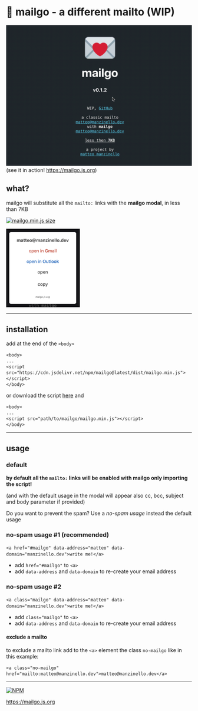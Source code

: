 # 💌 mailgo - a different mailto (WIP)

![mailgo screencast](/assets/video/mailgo-v.0.1.2-screencast.gif)
(see it in action! <https://mailgo.js.org>)

## what?

mailgo will substitute all the `mailto:` links with the **mailgo modal**, in less than 7KB

[![mailgo.min.js size](https://img.shields.io/github/size/manzinello/mailgo/dist/mailgo.min.js.svg?label=mailgo.min.js&style=flat-square)](https://cdn.jsdelivr.net/npm/mailgo@latest/dist/mailgo.min.js)

<img src="assets/img/screen-1.png" alt="mailgo modal" width="200"/>

---

## installation

add at the end of the `<body>`

```
<body>
...
<script src="https://cdn.jsdelivr.net/npm/mailgo@latest/dist/mailgo.min.js"></script>
</body>
```

or download the script <a download href="https://cdn.jsdelivr.net/npm/mailgo@latest/dist/mailgo.min.js">here</a> and

```
<body>
...
<script src="path/to/mailgo/mailgo.min.js"></script>
</body>
```

---

## usage

### default

**by default all the `mailto:` links will be enabled with mailgo only importing the script!**

(and with the default usage in the modal will appear also cc, bcc, subject and body parameter if provided)

Do you want to prevent the spam? Use a _no-spam usage_ instead the default usage

### no-spam usage #1 (recommended)

`<a href="#mailgo" data-address="matteo" data-domain="manzinello.dev">write me!</a>`

- add `href="#mailgo"` to `<a>`
- add `data-address` and `data-domain` to re-create your email address

### no-spam usage #2

`<a class="mailgo" data-address="matteo" data-domain="manzinello.dev">write me!</a>`

- add `class="mailgo"` to `<a>`
- add `data-address` and `data-domain` to re-create your email address

#### exclude a mailto

to exclude a mailto link add to the `<a>` element the class `no-mailgo` like in this example:

```
<a class="no-mailgo" href="mailto:matteo@manzinello.dev">matteo@manzinello.dev</a>
```

---

[![NPM](https://nodei.co/npm/mailgo.png)](https://nodei.co/npm/mailgo/)

<https://mailgo.js.org>
